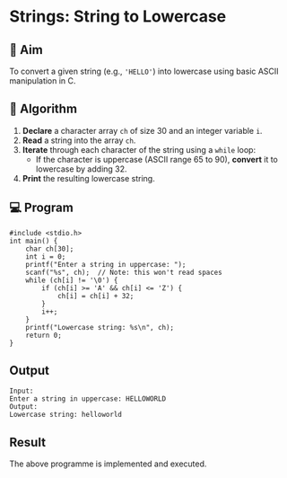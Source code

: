 # Strings: String to Lowercase

## 📝 Aim
To convert a given string (e.g., `'HELLO'`) into lowercase using basic ASCII manipulation in C.

## 🧠 Algorithm

1. **Declare** a character array `ch` of size 30 and an integer variable `i`.
2. **Read** a string into the array `ch`.
3. **Iterate** through each character of the string using a `while` loop:
   - If the character is uppercase (ASCII range 65 to 90), **convert** it to lowercase by adding 32.
4. **Print** the resulting lowercase string.

## 💻 Program
```
#include <stdio.h>
int main() {
    char ch[30];
    int i = 0;
    printf("Enter a string in uppercase: ");
    scanf("%s", ch);  // Note: this won't read spaces
    while (ch[i] != '\0') {
        if (ch[i] >= 'A' && ch[i] <= 'Z') {
            ch[i] = ch[i] + 32;
        }
        i++;
    }
    printf("Lowercase string: %s\n", ch);
    return 0;
}
```


## Output
```
Input:
Enter a string in uppercase: HELLOWORLD
Output:
Lowercase string: helloworld
```




## Result
The above programme is implemented and executed.
